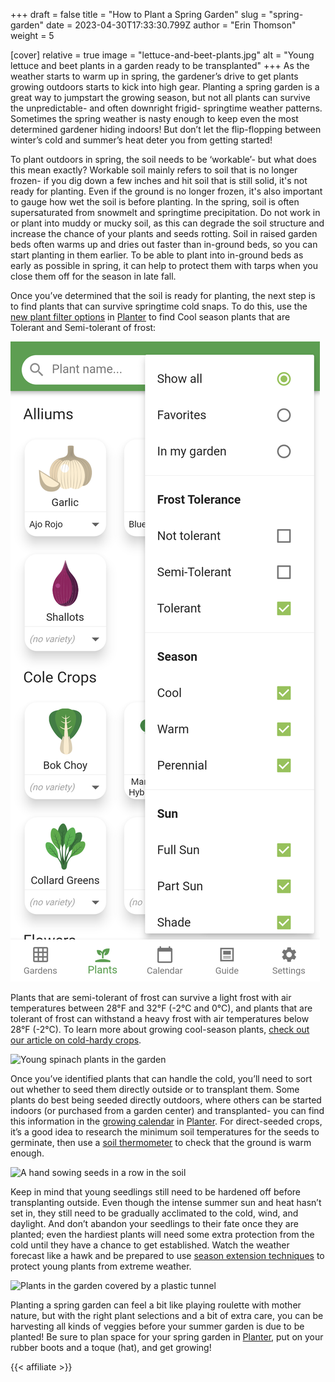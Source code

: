 +++
draft = false
title = "How to Plant a Spring Garden"
slug = "spring-garden"
date = 2023-04-30T17:33:30.799Z
author = "Erin Thomson"
weight = 5

[cover]
relative = true
image = "lettuce-and-beet-plants.jpg"
alt = "Young lettuce and beet plants in a garden ready to be transplanted"
+++
As the weather starts to warm up in spring, the gardener’s drive to get plants growing outdoors starts to kick into high gear. Planting a spring garden is a great way to jumpstart the growing season, but not all plants can survive the unpredictable- and often downright frigid- springtime weather patterns. Sometimes the spring weather is nasty enough to keep even the most determined gardener hiding indoors! But don’t let the flip-flopping between winter’s cold and summer’s heat deter you from getting started!

To plant outdoors in spring, the soil needs to be ‘workable’- but what does this mean exactly? Workable soil mainly refers to soil that is no longer frozen- if you dig down a few inches and hit soil that is still solid, it's not ready for planting. Even if the ground is no longer frozen, it's also important to gauge how wet the soil is before planting. In the spring, soil is often supersaturated from snowmelt and springtime precipitation. Do not work in or plant into muddy or mucky soil, as this can degrade the soil structure and increase the chance of your plants and seeds rotting. Soil in raised garden beds often warms up and dries out faster than in-ground beds, so you can start planting in them earlier. To be able to plant into in-ground beds as early as possible in spring, it can help to protect them with tarps when you close them off for the season in late fall.

Once you’ve determined that the soil is ready for planting, the next step is to find plants that can survive springtime cold snaps. To do this, use the [new plant filter options](https://blog.planter.garden/posts/v3-3-0/#filters) in [Planter](https://planter.garden/) to find Cool season plants that are Tolerant and Semi-tolerant of frost:

![Screenshot of the new plant filter options](filters-screenshot.png)

Plants that are semi-tolerant of frost can survive a light frost with air temperatures between 28°F and 32°F (-2°C and 0°C), and plants that are tolerant of frost can withstand a heavy frost with air temperatures below 28°F (-2°C). To learn more about growing cool-season plants, [check out our article on cold-hardy crops](https://blog.planter.garden/posts/cold-hardy-crops/).

![Young spinach plants in the garden](young-spinach.jpg)

Once you’ve identified plants that can handle the cold, you’ll need to sort out whether to seed them directly outside or to transplant them. Some plants do best being seeded directly outdoors, where others can be started indoors (or purchased from a garden center) and transplanted- you can find this information in the [growing calendar](https://info.planter.garden/plant-information/how-to-grow/#growing-calendar) in [Planter](https://planter.garden/). For direct-seeded crops, it’s a good idea to research the minimum soil temperatures for the seeds to germinate, then use a [soil thermometer](https://www.amazon.com/s?k=soil+thermometer) to check that the ground is warm enough.

![A hand sowing seeds in a row in the soil](sowing-seeds.jpg)

Keep in mind that young seedlings still need to be hardened off before transplanting outside. Even though the intense summer sun and heat hasn’t set in, they still need to be gradually acclimated to the cold, wind, and daylight. And don’t abandon your seedlings to their fate once they are planted; even the hardiest plants will need some extra protection from the cold until they have a chance to get established. Watch the weather forecast like a hawk and be prepared to use [season extension techniques](https://blog.planter.garden/posts/season-extension/) to protect young plants from extreme weather.

![Plants in the garden covered by a plastic tunnel](plants-under-cover.jpg)

Planting a spring garden can feel a bit like playing roulette with mother nature, but with the right plant selections and a bit of extra care, you can be harvesting all kinds of veggies before your summer garden is due to be planted! Be sure to plan space for your spring garden in [Planter](https://planter.garden/), put on your rubber boots and a toque (hat), and get growing!

{{< affiliate >}}